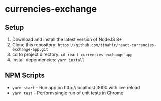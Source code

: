 # currencies-exchange

## Setup
1. Download and install the latest version of NodeJS 8+
2. Clone this repository: `https://github.com/tinahir/react-currencies-exchange-app.git`
3. cd to project directory: `cd react-currencies-exchange-app`
3. Install dependencies: `yarn install`

## NPM Scripts
- `yarn start` - Run app on http://localhost:3000 with live reload
- `yarn test` - Perform single run of unit tests in Chrome